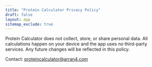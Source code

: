 ```yaml
---
title: "Protein Calculator Privacy Policy"
draft: false
layout: app
sitemap_exclude: true
---
```


Protein Calculator does not collect, store, or share personal data. All calculations happen on your device and the app uses no third-party services. Any future changes will be reflected in this policy.

Contact: proteincalculator@arran4.com

